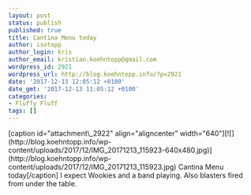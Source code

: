 ```yaml
---
layout: post
status: publish
published: true
title: Cantina Menu today
author: isotopp
author_login: kris
author_email: kristian.koehntopp@gmail.com
wordpress_id: 2921
wordpress_url: http://blog.koehntopp.info/?p=2921
date: '2017-12-13 12:05:12 +0100'
date_gmt: '2017-12-13 11:05:12 +0100'
categories:
- Fluffy Fluff
tags: []
---
```

<p>[caption id="attachment\_2922" align="aligncenter" width="640"][![](http://blog.koehntopp.info/wp-content/uploads/2017/12/IMG_20171213_115923-640x480.jpg)](http://blog.koehntopp.info/wp-content/uploads/2017/12/IMG_20171213_115923.jpg) Cantina Menu today[/caption] I expect Wookies and a band playing. Also blasters fired from under the table.</p>

